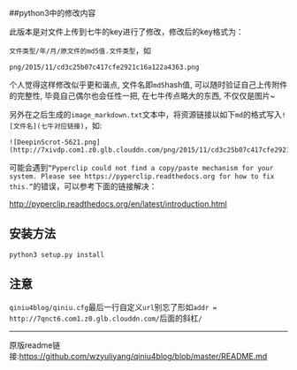 ##python3中的修改内容

此版本是对文件上传到七牛的key进行了修改，修改后的key格式为：

`文件类型/年/月/原文件的md5值.文件类型`，如

`png/2015/11/cd3c25b07c417cfe2921c16a122a4363.png`

个人觉得这样修改似乎更和谐点, 文件名即`md5`hash值, 可以随时验证自己上传附件的完整性, 毕竟自己偶尔也会任性一把, 在七牛传点略大的东西, 不仅仅是图片~

另外在之后生成的`image_markdown.txt`文本中，将资源链接以如下`md`的格式写入`![文件名](七牛对应链接)`，如:

```
![DeepinScrot-5621.png](http://7xivdp.com1.z0.glb.clouddn.com/png/2015/11/cd3c25b07c417cfe2921c16a122a4363.png)
```

可能会遇到`“Pyperclip could not find a copy/paste mechanism for your system. Please see https://pyperclip.readthedocs.org for how to fix this.”`的错误，可以参考下面的链接解决：

<http://pyperclip.readthedocs.org/en/latest/introduction.html>

## 安装方法
`python3 setup.py install`

## 注意
`qiniu4blog/qiniu.cfg`最后一行自定义`url`别忘了形如`addr = http://7qnct6.com1.z0.glb.clouddn.com/`后面的斜杠`/`

---
原版readme链接:<https://github.com/wzyuliyang/qiniu4blog/blob/master/README.md>
